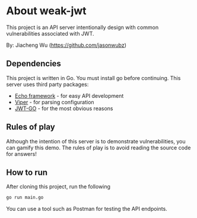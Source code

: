 # About weak-jwt
This project is an API server intentionally design with common vulnerabilities associated with JWT.

By: Jiacheng Wu (https://github.com/jasonwubz)

## Dependencies
This project is written in Go. You must install go before continuing.
This server uses third party packages: 
- [Echo framework](https://github.com/labstack/echo) - for easy API development 
- [Viper](https://github.com/spf13/viper) - for parsing configuration
- [JWT-GO](https://github.com/dgrijalva/jwt-go) - for the most obvious reasons

## Rules of play
Although the intention of this server is to demonstrate vulnerabilities, you can gamify this demo. The rules of play is to avoid reading the source code for answers!

## How to run
After cloning this project, run the following
```sh
go run main.go
```

You can use a tool such as Postman for testing the API endpoints.